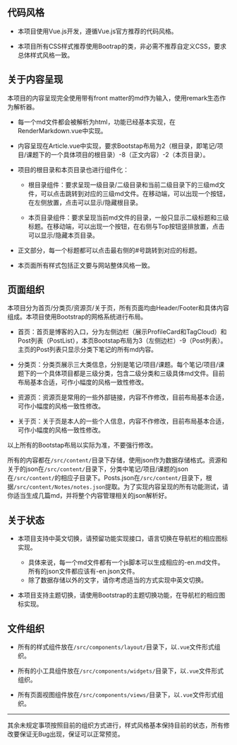## 代码风格

- 本项目使用Vue.js开发，遵循Vue.js官方推荐的代码风格。

- 本项目所有CSS样式推荐使用Bootrap的类，非必需不推荐自定义CSS，要求总体样式风格一致。

## 关于内容呈现

本项目的内容呈现完全使用带有front matter的md作为输入，使用remark生态作为解析器。

- 每一个md文件都会被解析为html，功能已经基本实现，在RenderMarkdown.vue中实现。

- 内容呈现在Article.vue中实现，要求Bootstap布局为2（根目录，即笔记/项目/课题下的一个具体项目的根目录）-8（正文内容）-2（本页目录）。

- 项目的根目录和本页目录也进行组件化：

  - 根目录组件：要求呈现一级目录/二级目录和当前二级目录下的三级md文件，可以点击跳转到对应的三级md文件。在移动端，可以出现一个按钮，在左侧放置，点击可以显示/隐藏根目录。

  - 本页目录组件：要求呈现当前md文件的目录，一般只显示二级标题和三级标题。在移动端，可以出现一个按钮，在右侧与Top按钮竖排放置，点击可以显示/隐藏本页目录。

- 正文部分，每一个标题都可以点击最右侧的#号跳转到对应的标题。

- 本页面所有样式包括正文要与网站整体风格一致。

## 页面组织

本项目分为首页/分类页/资源页/关于页，所有页面均由Header/Footer和具体内容组成。本项目使用Bootstrap的网格系统进行布局。

- 首页：首页是博客的入口，分为左侧边栏（展示ProfileCard和TagCloud）和Post列表（PostList），本页Bootstap布局为3（左侧边栏）-9（Post列表）。主页的Post列表只显示分类下笔记的所有md内容。

- 分类页：分类页展示三大类信息，分别是笔记/项目/课题。每个笔记/项目/课题下的一个具体项目都是三级分类，包含二级分类和三级具体md文件。目前布局基本合适，可作小幅度的风格一致性修改。

- 资源页：资源页是常用的一些外部链接，内容不作修改，目前布局基本合适，可作小幅度的风格一致性修改。

- 关于页：关于页是本人的一些个人信息，内容不作修改，目前布局基本合适，可作小幅度的风格一致性修改。

以上所有的Bootstap布局以实际为准，不要强行修改。

所有的内容都在`/src/content/`目录下存储，使用json作为数据存储格式。资源和关于的json在`/src/content/`目录下，分类中笔记/项目/课题的json在`/src/content/`的相应子目录下。Posts.json在`/src/content/`目录下，根据`/src/content/Notes/notes.json`提取。为了实现内容呈现的所有功能测试，请你适当生成几篇md，并将整个内容管理相关的json解析好。

## 关于状态

- 本项目支持中英文切换，请预留功能实现接口，语言切换在导航栏的相应图标实现。

  - 具体来说，每一个md文件都有一个js脚本可以生成相应的-en.md文件。所有的json文件都应该有-en.json文件。
  - 除了数据存储以外的文字，请你考虑适当的方式实现中英文切换。

- 本项目支持主题切换，请使用Bootstrap的主题切换功能，在导航栏的相应图标实现。

## 文件组织

- 所有的样式组件放在`/src/components/layout/`目录下，以`.vue`文件形式组织。

- 所有的小工具组件放在`/src/components/widgets/`目录下，以`.vue`文件形式组织。

- 所有页面视图组件放在`/src/components/views/`目录下，以`.vue`文件形式组织。

---
其余未规定事项按照目前的组织方式进行，样式风格基本保持目前的状态，所有修改要保证无Bug出现，保证可以正常预览。
